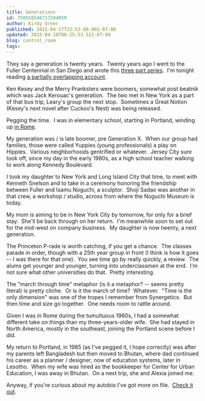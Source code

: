 ```yaml
---
title: Generations
id: 750918546717204059
author: Kirby Urner
published: 2015-04-17T22:53:00.002-07:00
updated: 2015-04-18T08:25:53.521-07:00
blog: control_room
tags: 
---
```


They say a generation is twenty years.  Twenty years ago I went to the Fuller Centennial in San Diego and wrote this [three part series](http://grunch.net/synergetics/geni1.html).  I'm tonight reading [a partially overlapping account](http://www.geni.org/globalenergy/library/newsletters/1995/buckminster-fuller--a-centennial-symposium-and-celebration.shtml).

Ken Kesey and the Merry Pranksters were boomers, somewhat post beatnik which was Jack Kerouac's generation.  The two met in New York as a part of that bus trip, Leary's group the next stop.  Sometimes a Great Notion (Kesey's next novel after Cuckoo's Nest) was being released.

Pegging the time.  I was in elementary school, starting in Portland, winding up [in Rome](http://worldgame.blogspot.com/2006/06/machine-world.html).

My generation was / is late boomer, pre Generation X.  When our group had families, those were called Yuppies (young professionals) a play on Hippies.  Various neighborhoods gentrified or whatever.  Jersey City sure took off, since my day in the early 1980s, as a high school teacher walking to work along Kennedy Boulevard.

I took my daughter to New York and Long Island City that time, to meet with Kenneth Snelson and to take in a ceremony honoring the friendship between Fuller and Isamu Noguchi, a sculptor.  Shoji Sadao was another in that crew, a workshop / studio, across from where the Noguchi Museum is today.

My mom is aiming to be in New York City by tomorrow, for only for a brief stay.  She'll be back through on her return.  I'm meanwhile soon to set out for the mid-west on company business.  My daughter is now twenty, a next generation.

The Princeton P-rade is worth catching, if you get a chance.  The classes parade in order, though with a 25th year group in front (I think is how it goes -- I was there for that one).  You see time go by really quickly, a review.  The alums get younger and younger, turning into underclassmen at the end.  I'm not sure what other universities do that.  Pretty interesting.

The "march through time" metaphor (is it a metaphor? -- seems pretty literal) is pretty cliche.  Or is it the march of time?  Whatever.  "Time is the only dimension" was one of the tropes I remember from Synergetics.  But then time and size go together.  One needs room to rattle around.

Given I was in Rome during the tumultuous 1960s, I had a somewhat different take on things than my three-years-older wife.  She had stayed in North America, mostly in the southeast, joining the Portland scene before I did.

My return to Portland, in 1985 (as I've pegged it, I hope correctly) was after my parents left Bangladesh but then moved to Bhutan, where dad continued his career as a planner / designer, now of education systems, later in Lesotho.  When my wife was hired as the bookkeeper for Center for Urban Education, I was away in Bhutan.  On a next trip, she and Alexia joined me.

Anyway, if you're curious about my autobio I've got more on file.  [Check it out](http://wikieducator.org/User:KirbyUrner/Autobio).